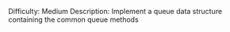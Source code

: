 Difficulty: Medium
Description: Implement a queue data structure containing the common queue methods